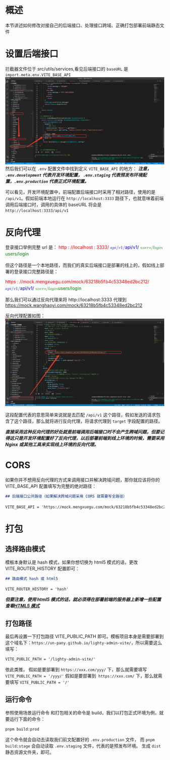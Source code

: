 # 概述

本节讲述如何修改对接自己的后端接口、处理接口跨域、正确打包部署前端静态文件

# 设置后端接口

拦截器文件位于 src/utils/services,看见后端接口的 `baseURL` 是 `import.meta.env.VITE_BASE_API`
![logo](_media/WX20230530-105206.png)
然后我们可以在 `.env` 配置文件中找到定义 `VITE_BASE_API` 的地方：
_**注意， `.env.development` 代表开发环境配置， `.env.staging` 代表预发布环境配置，`.env.production` 代表正式环境配置。**_

可以看见，开发环境配置中，前端配置后端接口时采用了相对路径，使用的是 `/api/v1`。假如前端本地运行在 `http://localhost:3333` 路径下，也就意味着前端调用后端接口时，调用的具体的 baseURL 将会是 `http://localhost:3333/api/v1`

# 反向代理

登录接口举例完整 url 是：
<span class="math math-inline"><span class="katex"><span class="katex-mathml"><math xmlns="http://www.w3.org/1998/Math/MathML"><semantics><mrow><mstyle mathcolor="red"></mstyle></mrow><annotation encoding="application/x-tex">\color{red}{http://localhost:3333/}</annotation></semantics></math></span><span class="katex-html" aria-hidden="true"><span class="base"><span class="strut" style="height:1em;vertical-align:-0.25em;"></span><span class="mord" style="color:red;"><span class="mord mathnormal" style="color:red;">h</span><span class="mord mathnormal" style="color:red;">ttp</span><span class="mspace" style="color:red;margin-right:0.2778em;"></span><span class="mrel" style="color:red;">:</span><span class="mspace" style="color:red;margin-right:0.2778em;"></span><span class="mord" style="color:red;">//</span><span class="mord mathnormal" style="margin-right:0.01968em;color:red;">l</span><span class="mord mathnormal" style="color:red;">oc</span><span class="mord mathnormal" style="color:red;">a</span><span class="mord mathnormal" style="margin-right:0.01968em;color:red;">l</span><span class="mord mathnormal" style="color:red;">h</span><span class="mord mathnormal" style="color:red;">os</span><span class="mord mathnormal" style="color:red;">t</span><span class="mspace" style="color:red;margin-right:0.2778em;"></span><span class="mrel" style="color:red;">:</span><span class="mspace" style="color:red;margin-right:0.2778em;"></span><span class="mord" style="color:red;">3333/</span></span></span></span></span></span> <span class="math math-inline"><span class="katex"><span class="katex-mathml"><math xmlns="http://www.w3.org/1998/Math/MathML"><semantics><mrow><mstyle mathcolor="blue"><mrow><mi>a</mi><mi>p</mi><mi>i</mi><mi mathvariant="normal">/</mi><mi>v</mi><mn>1</mn><mi mathvariant="normal">/</mi></mrow></mstyle></mrow><annotation encoding="application/x-tex">\color{blue}{api/v1/}</annotation></semantics></math></span><span class="katex-html" aria-hidden="true"><span class="base"><span class="strut" style="height:1em;vertical-align:-0.25em;"></span><span class="mord" style="color:blue;"><span class="mord mathnormal" style="color:blue;">a</span><span class="mord mathnormal" style="color:blue;">p</span><span class="mord mathnormal" style="color:blue;">i</span><span class="mord" style="color:blue;">/</span><span class="mord mathnormal" style="margin-right:0.03588em;color:blue;">v</span><span class="mord" style="color:blue;">1/</span></span></span></span></span></span> <span class="math math-inline"><span class="katex"><span class="katex-mathml"><math xmlns="http://www.w3.org/1998/Math/MathML"><semantics><mrow><mstyle mathcolor="green"><mrow><mi>u</mi><mi>s</mi><mi>e</mi><mi>r</mi><mi>s</mi><mi mathvariant="normal">/</mi><mi>l</mi><mi>o</mi><mi>g</mi><mi>i</mi><mi>n</mi></mrow></mstyle></mrow><annotation encoding="application/x-tex">\color{green}{users/login}</annotation></semantics></math></span><span class="katex-html" aria-hidden="true"><span class="base"><span class="strut" style="height:1em;vertical-align:-0.25em;"></span><span class="mord" style="color:green;"><span class="mord mathnormal" style="color:green;">u</span><span class="mord mathnormal" style="color:green;">sers</span><span class="mord" style="color:green;">/</span><span class="mord mathnormal" style="margin-right:0.01968em;color:green;">l</span><span class="mord mathnormal" style="color:green;">o</span><span class="mord mathnormal" style="margin-right:0.03588em;color:green;">g</span><span class="mord mathnormal" style="color:green;">in</span></span></span></span></span></span>

但这个路径是一个本地路径，而我们的真实后端接口是部署的线上的，假如线上部署的登录接口完整路径是：

<span class="math math-inline"><span class="katex"><span class="katex-mathml"><math xmlns="http://www.w3.org/1998/Math/MathML"><semantics><mrow><mstyle mathcolor="red"></mstyle></mrow><annotation encoding="application/x-tex">\color{red}{https://mock.wanghaoyi.com/mock/63218b5fb4c53348ed2bc212/}</annotation></semantics></math></span><span class="katex-html" aria-hidden="true"><span class="base"><span class="strut" style="height:1em;vertical-align:-0.25em;"></span><span class="mord" style="color:red;"><span class="mord mathnormal" style="color:red;">h</span><span class="mord mathnormal" style="color:red;">ttp</span><span class="mord mathnormal" style="color:red;">s</span><span class="mspace" style="color:red;margin-right:0.2778em;"></span><span class="mrel" style="color:red;">:</span><span class="mspace" style="color:red;margin-right:0.2778em;"></span><span class="mord" style="color:red;">//</span><span class="mord mathnormal" style="color:red;">m</span><span class="mord mathnormal" style="color:red;">oc</span><span class="mord mathnormal" style="margin-right:0.03148em;color:red;">k</span><span class="mord" style="color:red;">.</span><span class="mord mathnormal" style="color:red;">m</span><span class="mord mathnormal" style="color:red;">e</span><span class="mord mathnormal" style="color:red;">n</span><span class="mord mathnormal" style="color:red;">gxu</span><span class="mord mathnormal" style="color:red;">e</span><span class="mord mathnormal" style="color:red;">gu</span><span class="mord" style="color:red;">.</span><span class="mord mathnormal" style="color:red;">co</span><span class="mord mathnormal" style="color:red;">m</span><span class="mord" style="color:red;">/</span><span class="mord mathnormal" style="color:red;">m</span><span class="mord mathnormal" style="color:red;">oc</span><span class="mord mathnormal" style="margin-right:0.03148em;color:red;">k</span><span class="mord" style="color:red;">/63218</span><span class="mord mathnormal" style="color:red;">b</span><span class="mord" style="color:red;">5</span><span class="mord mathnormal" style="margin-right:0.10764em;color:red;">f</span><span class="mord mathnormal" style="color:red;">b</span><span class="mord" style="color:red;">4</span><span class="mord mathnormal" style="color:red;">c</span><span class="mord" style="color:red;">53348</span><span class="mord mathnormal" style="color:red;">e</span><span class="mord mathnormal" style="color:red;">d</span><span class="mord" style="color:red;">2</span><span class="mord mathnormal" style="color:red;">b</span><span class="mord mathnormal" style="color:red;">c</span><span class="mord" style="color:red;">212/</span></span></span></span></span></span> <span class="math math-inline"><span class="katex"><span class="katex-mathml"><math xmlns="http://www.w3.org/1998/Math/MathML"><semantics><mrow><mstyle mathcolor="blue"><mrow><mi>a</mi><mi>p</mi><mi>i</mi><mi mathvariant="normal">/</mi><mi>v</mi><mn>1</mn><mi mathvariant="normal">/</mi></mrow></mstyle></mrow><annotation encoding="application/x-tex">\color{blue}{api/v1/}</annotation></semantics></math></span><span class="katex-html" aria-hidden="true"><span class="base"><span class="strut" style="height:1em;vertical-align:-0.25em;"></span><span class="mord" style="color:blue;"><span class="mord mathnormal" style="color:blue;">a</span><span class="mord mathnormal" style="color:blue;">p</span><span class="mord mathnormal" style="color:blue;">i</span><span class="mord" style="color:blue;">/</span><span class="mord mathnormal" style="margin-right:0.03588em;color:blue;">v</span><span class="mord" style="color:blue;">1/</span></span></span></span></span></span> <span class="math math-inline"><span class="katex"><span class="katex-mathml"><math xmlns="http://www.w3.org/1998/Math/MathML"><semantics><mrow><mstyle mathcolor="green"><mrow><mi>u</mi><mi>s</mi><mi>e</mi><mi>r</mi><mi>s</mi><mi mathvariant="normal">/</mi><mi>l</mi><mi>o</mi><mi>g</mi><mi>i</mi><mi>n</mi></mrow></mstyle></mrow><annotation encoding="application/x-tex">\color{green}{users/login}</annotation></semantics></math></span><span class="katex-html" aria-hidden="true"><span class="base"><span class="strut" style="height:1em;vertical-align:-0.25em;"></span><span class="mord" style="color:green;"><span class="mord mathnormal" style="color:green;">u</span><span class="mord mathnormal" style="color:green;">sers</span><span class="mord" style="color:green;">/</span><span class="mord mathnormal" style="margin-right:0.01968em;color:green;">l</span><span class="mord mathnormal" style="color:green;">o</span><span class="mord mathnormal" style="margin-right:0.03588em;color:green;">g</span><span class="mord mathnormal" style="color:green;">in</span></span></span></span></span></span>

那么我们可以通过反向代理来将 http://localhost:3333 代理到 https://mock.wanghaoyi.com/mock/63218b5fb4c53348ed2bc212

反向代理配置如图：
![logo](_media/WX20230530-105936.png)

这段配置代表的意思简单来说就是去匹配 `/api/v1` 这个路径，假如发送的请求包含了这个路径，那么就将进行反向代理，将请求代理到 `target` 字段配置的路径。

_**直接采用这种反向代理的好处就是前端调用后端接口时不会产生跨域问题，但要记得这只是开发环境配置好了反向代理，以后部署前端到线上环境的时候，需要采用 Nginx 或其他工具来实现线上环境的反向代理。**_

# CORS

如果你并不想用反向代理的方式来调用接口并解决跨域问题，那你就应该将你的 VITE_BASE_API 配置填写为完整的绝对路径：

```md
## 后端接口公共路径（如果解决跨域问题采用 CORS 就需要写全路径）

VITE_BASE_API = 'https://mock.mengxuegu.com/mock/63218b5fb4c53348ed2bc212/api/v1'
```

# 打包

## 选择路由模式

模板本身默认是 hash 模式，如果你想切换为 html5 模式的话，更改 VITE_ROUTER_HISTORY 配置即可：

```md
## 路由模式 hash 或 html5

VITE_ROUTER_HISTORY = 'hash'
```

_**但要注意，使用 html5 模式的话，就必须得在部署前端的服务器上新增一些配置 查看[HTML5 模式](https://router.vuejs.org/zh/guide/essentials/history-mode.html#html5-%E6%A8%A1%E5%BC%8F "https://router.vuejs.org/zh/guide/essentials/history-mode.html#html5-%E6%A8%A1%E5%BC%8F")**_

## 打包路径

最后再设置一下打包路径 VITE_PUBLIC_PATH 即可。模板项目本身是需要部署到这个域名下：`https://un-pany.github.io/lighty-admin-vite/`，所以需要这么填写：

```md
VITE_PUBLIC_PATH = '/lighty-admin-vite/'
```

依此类推，
假如是要部署到 `https://xxx.com/yyy/` 下，那么就需要填写 `VITE_PUBLIC_PATH = '/yyy/'`
假如是要部署到` https://xxx.com/` 下，那么就需要填写 `VITE_PUBLIC_PATH = '/'`

## 运行命令

参照使用场景运行命令
和打包相关的命令是 build，我们以打包正式环境为例，就要运行下面的命令：

```sh
pnpm build:prod

```

这个命令就会自动去读取我们前文配置好的 `.env.production` 文件，
而 `pnpm build:stage` 会自动读取 `.env.staging` 文件，代表的是预发布环境。
生成 `dist` 静态资源文件夹，即可。
